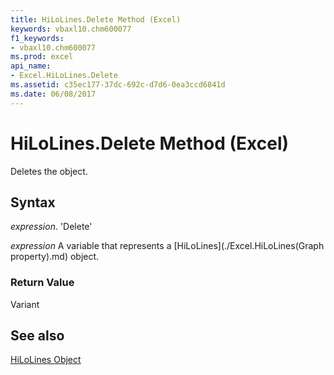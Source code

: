 ```yaml
---
title: HiLoLines.Delete Method (Excel)
keywords: vbaxl10.chm600077
f1_keywords:
- vbaxl10.chm600077
ms.prod: excel
api_name:
- Excel.HiLoLines.Delete
ms.assetid: c35ec177-37dc-692c-d7d6-0ea3ccd6841d
ms.date: 06/08/2017
---
```



# HiLoLines.Delete Method (Excel)

Deletes the object.


## Syntax

 _expression_. 'Delete'

 _expression_ A variable that represents a [HiLoLines](./Excel.HiLoLines(Graph property).md) object.


### Return Value

Variant


## See also


[HiLoLines Object](Excel.HiLoLines(objec).md)

